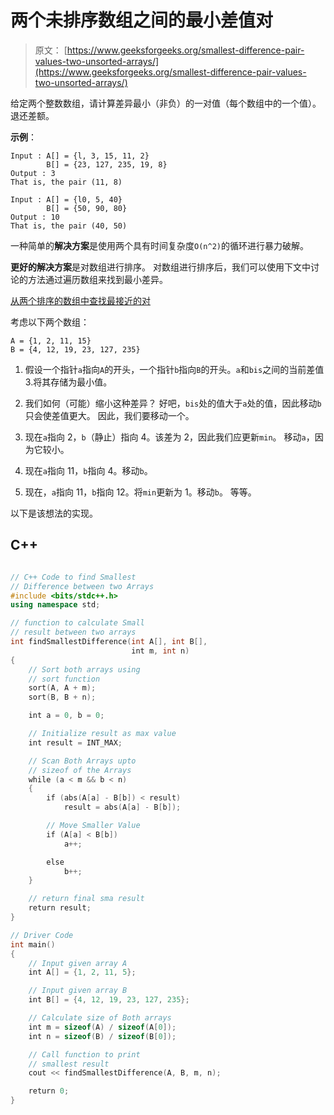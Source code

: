 # 两个未排序数组之间的最小差值对

> 原文： [https://www.geeksforgeeks.org/smallest-difference-pair-values-two-unsorted-arrays/](https://www.geeksforgeeks.org/smallest-difference-pair-values-two-unsorted-arrays/)

给定两个整数数组，请计算差异最小（非负）的一对值（每个数组中的一个值）。 退还差额。

**示例**：

```
Input : A[] = {l, 3, 15, 11, 2}
        B[] = {23, 127, 235, 19, 8} 
Output : 3  
That is, the pair (11, 8) 

Input : A[] = {l0, 5, 40}
        B[] = {50, 90, 80} 
Output : 10
That is, the pair (40, 50)

```



一种简单的**解决方案**是使用两个具有时间复杂度`O(n^2)`的循环进行暴力破解。

**更好的解决方案**是对数组进行排序。 对数组进行排序后，我们可以使用下文中讨论的方法通过遍历数组来找到最小差异。

[从两个排序的数组中查找最接近的对](https://www.geeksforgeeks.org/given-two-sorted-arrays-number-x-find-pair-whose-sum-closest-x/)

考虑以下两个数组：

```
A = {1, 2, 11, 15}
B = {4, 12, 19, 23, 127, 235}
```

1.  假设一个指针`a`指向`A`的开头，一个指针`b`指向`B`的开头。`a`和`bis`之间的当前差值 3.将其存储为最小值。

2. 我们如何（可能）缩小这种差异？ 好吧，`bis`处的值大于`a`处的值，因此移动`b`只会使差值更大。 因此，我们要移动一个。

3. 现在`a`指向 2，`b`（静止）指向 4。该差为 2，因此我们应更新`min`。 移动`a`，因为它较小。

4. 现在`a`指向 11，`b`指向 4。移动`b`。

5. 现在，`a`指向 11，`b`指向 12。将`min`更新为 1。移动`b`。 等等。

以下是该想法的实现。

## C++ 

```cpp

// C++ Code to find Smallest  
// Difference between two Arrays 
#include <bits/stdc++.h> 
using namespace std; 

// function to calculate Small  
// result between two arrays 
int findSmallestDifference(int A[], int B[], 
                           int m, int n) 
{ 
    // Sort both arrays using 
    // sort function 
    sort(A, A + m); 
    sort(B, B + n); 

    int a = 0, b = 0; 

    // Initialize result as max value 
    int result = INT_MAX; 

    // Scan Both Arrays upto  
    // sizeof of the Arrays 
    while (a < m && b < n) 
    { 
        if (abs(A[a] - B[b]) < result) 
            result = abs(A[a] - B[b]); 

        // Move Smaller Value 
        if (A[a] < B[b]) 
            a++; 

        else
            b++; 
    } 

    // return final sma result 
    return result;  
} 

// Driver Code 
int main() 
{ 
    // Input given array A 
    int A[] = {1, 2, 11, 5}; 

    // Input given array B 
    int B[] = {4, 12, 19, 23, 127, 235}; 

    // Calculate size of Both arrays 
    int m = sizeof(A) / sizeof(A[0]); 
    int n = sizeof(B) / sizeof(B[0]); 

    // Call function to print  
    // smallest result 
    cout << findSmallestDifference(A, B, m, n); 

    return 0; 
} 

```